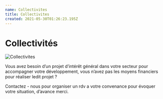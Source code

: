 ```yaml
---
name: Collectivites
title: Collectivites
created: 2021-05-30T01:26:23.195Z
---
```

# Collectivités

![Collectivites](fr/media/img/collectivites.jpg "Collectivites")

Vous avez besoin d’un projet d’intérêt général dans votre secteur pour accompagner votre développement, vous n’avez pas les moyens financiers pour réaliser ledit projet ?

Contactez - nous pour organiser un rdv a votre convenance pour évoquer votre situation, d’avance merci.
